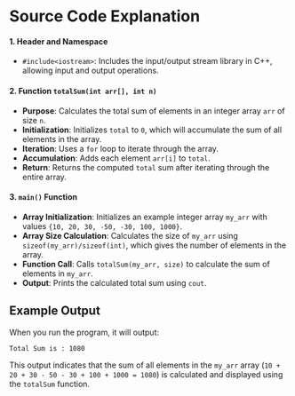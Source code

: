 # Source Code Explanation

#### 1. Header and Namespace

-   `#include<iostream>`: Includes the input/output stream library in C++, allowing input and output operations.

#### 2. Function `totalSum(int arr[], int n)`

-   **Purpose**: Calculates the total sum of elements in an integer array `arr` of size `n`.
-   **Initialization**: Initializes `total` to `0`, which will accumulate the sum of all elements in the array.
-   **Iteration**: Uses a `for` loop to iterate through the array.
-   **Accumulation**: Adds each element `arr[i]` to `total`.
-   **Return**: Returns the computed `total` sum after iterating through the entire array.

#### 3. `main()` Function

-   **Array Initialization**: Initializes an example integer array `my_arr` with values `{10, 20, 30, -50, -30, 100, 1000}`.
-   **Array Size Calculation**: Calculates the size of `my_arr` using `sizeof(my_arr)/sizeof(int)`, which gives the number of elements in the array.
-   **Function Call**: Calls `totalSum(my_arr, size)` to calculate the sum of elements in `my_arr`.
-   **Output**: Prints the calculated total sum using `cout`.

## Example Output

When you run the program, it will output:

`Total Sum is : 1080` 

This output indicates that the sum of all elements in the `my_arr` array (`10 + 20 + 30 - 50 - 30 + 100 + 1000 = 1080`) is calculated and displayed using the `totalSum` function.
